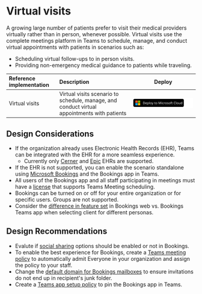 # Virtual visits

A growing large number of patients prefer to visit their medical providers virtually rather than in person, whenever possible.
Virtual visits use the complete meetings platform in Teams to schedule, manage, and conduct virtual appointments with patients in scenarios such as:

- Scheduling virtual follow-ups to in person visits.
- Providing non-emergency medical guidance to patients while traveling.

| Reference implementation | Description | Deploy |
|:-------------------------|:------------|--------|
| Virtual visits              | Virtual visits scenario to schedule, manage, and conduct virtual appointments with patients |[![Deploy To Microsoft Cloud](../../../docs/deploytomicrosoftcloud.svg)](https://aka.ms/solutioncenter-healthcare) |

## Design Considerations

- If the organization already uses Electronic Health Records (EHR), Teams can be integrated with the EHR for a more seamless experience.
  - Currently only [Cerner](https://docs.microsoft.com/en-us/microsoftteams/expand-teams-across-your-org/healthcare/ehr-admin-cerner) and [Epic](https://docs.microsoft.com/en-us/microsoftteams/expand-teams-across-your-org/healthcare/ehr-admin) EHRs are supported.
- If the EHR is not supported, you can enable the scenario standalone using [Microsoft Bookings](https://docs.microsoft.com/en-us/microsoftteams/expand-teams-across-your-org/bookings-virtual-visits) and the Bookings app in Teams.
- All users of the Bookings app and all staff participating in meetings must have a [license](https://docs.microsoft.com/en-us/microsoftteams/bookings-app-admin#prerequisites-for-using-the-bookings-app-in-teams) that supports Teams Meeting scheduling.
- Bookings can be turned on or off for your entire organization or for specific users. Groups are not supported.
- Consider the [difference in feature set](https://docs.microsoft.com/en-us/microsoft-365/bookings/comparison-chart?view=o365-worldwide) in Bookings web vs. Bookings Teams app when selecting client for different personas.

## Design Recommendations

- Evalute if [social sharing](https://docs.microsoft.com/en-us/microsoft-365/bookings/turn-bookings-on-or-off?view=o365-worldwide#turn-bookings-on-or-off-for-individual-users) options should be enabled or not in Bookings.
- To enable the best experience for Bookings, create a [Teams meeting policy](https://docs.microsoft.com/en-us/microsoftteams/meeting-policies-participants-and-guests#automatically-admit-people) to automatically admit Everyone in your organization and assign the policy to your staff.
- Change the [default domain for Bookings mailboxes](https://docs.microsoft.com/en-us/microsoftteams/bookings-app-admin#changing-your-default-domain-when-setting-up-bookings-mailboxes) to ensure invitations do not end up in recipient's junk folder.
- Create a [Teams app setup policy](https://docs.microsoft.com/en-us/microsoftteams/teams-app-setup-policies) to pin the Bookings app in Teams.

